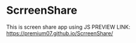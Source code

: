 # ScrreenShare
This is screen share app using JS
PREVIEW LINK: https://premium07.github.io/ScrreenShare/
